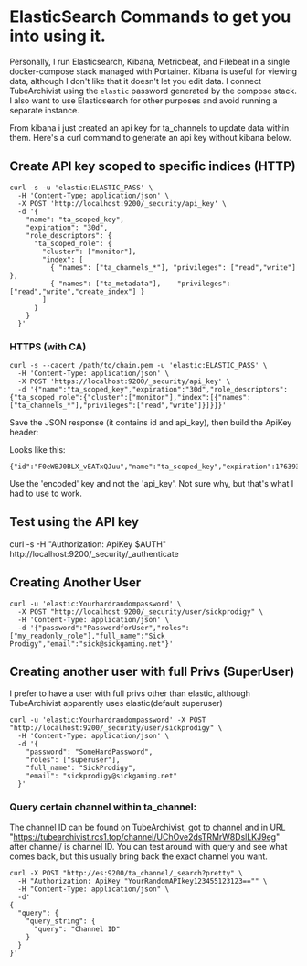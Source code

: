 # ElasticSearch Commands to get you into using it.

Personally, I run Elasticsearch, Kibana, Metricbeat, and Filebeat in a single docker-compose stack managed with Portainer. Kibana is useful for viewing data, although I don't like that it doesn't let you edit data. I connect TubeArchivist using the `elastic` password generated by the compose stack. I also want to use Elasticsearch for other purposes and avoid running a separate instance.

From kibana i just created an api key for ta_channels to update data within them. Here's a curl command to generate an api key without kibana below. 

## Create API key scoped to specific indices (HTTP)
```
curl -s -u 'elastic:ELASTIC_PASS' \
  -H 'Content-Type: application/json' \
  -X POST 'http://localhost:9200/_security/api_key' \
  -d '{
    "name": "ta_scoped_key",
    "expiration": "30d",
    "role_descriptors": {
      "ta_scoped_role": {
        "cluster": ["monitor"],
        "index": [
          { "names": ["ta_channels_*"], "privileges": ["read","write"] },
          { "names": ["ta_metadata"],    "privileges": ["read","write","create_index"] }
        ]
      }
    }
  }'
```

### HTTPS (with CA)
```
curl -s --cacert /path/to/chain.pem -u 'elastic:ELASTIC_PASS' \
  -H 'Content-Type: application/json' \
  -X POST 'https://localhost:9200/_security/api_key' \
  -d '{"name":"ta_scoped_key","expiration":"30d","role_descriptors":{"ta_scoped_role":{"cluster":["monitor"],"index":[{"names":["ta_channels_*"],"privileges":["read","write"]}]}}}'
```

Save the JSON response (it contains id and api_key), then build the ApiKey header:

Looks like this:
```
{"id":"F0eWBJ0BLX_vEATxQJuu","name":"ta_scoped_key","expiration":1763932732593,"api_key":"39RandomLettersandNumbers","encoded":"60RandomNumbersandLettsasldkfjwithA=="}
```
Use the 'encoded' key and not the 'api_key'. Not sure why, but that's what I had to use to work. 

## Test using the API key
curl -s -H "Authorization: ApiKey $AUTH" http://localhost:9200/_security/_authenticate


## Creating Another User
```
curl -u 'elastic:Yourhardrandompassword' \
  -X POST "http://localhost:9200/_security/user/sickprodigy" \
  -H 'Content-Type: application/json' \
  -d '{"password":"PasswordforUser","roles":["my_readonly_role"],"full_name":"Sick Prodigy","email":"sick@sickgaming.net"}'
```

## Creating another user with full Privs (SuperUser)
  I prefer to have a user with full privs other than elastic, although TubeArchivist apparently uses elastic(default superuser)
```
curl -u 'elastic:Yourhardrandompassword' -X POST "http://localhost:9200/_security/user/sickprodigy" \
  -H 'Content-Type: application/json' \
  -d '{
    "password": "SomeHardPassword",
    "roles": ["superuser"],
    "full_name": "SickProdigy",
    "email": "sickprodigy@sickgaming.net"
  }'
```

### Query certain channel within ta_channel:
  The channel ID can be found on TubeArchivist, got to channel and in URL "https://tubearchivist.rcs1.top/channel/UChOve2dsTRMrW8DslLKJ9eg" after channel/ is channel ID. You can test around with query and see what comes back, but this usually bring back the exact channel you want. 
```
curl -X POST "http://es:9200/ta_channel/_search?pretty" \
  -H "Authorization: ApiKey "YourRandomAPIkey123455123123=="" \
  -H "Content-Type: application/json" \
  -d'
{
  "query": {
    "query_string": {
      "query": "Channel ID"
    }
  }
}'
```